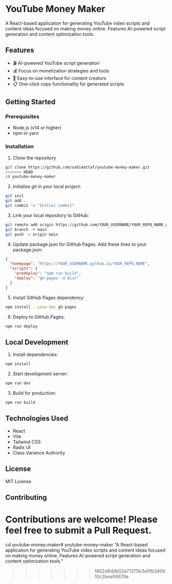# YouTube Money Maker

A React-based application for generating YouTube video scripts and content ideas focused on making money online. Features AI-powered script generation and content optimization tools.

## Features

- 🎬 AI-powered YouTube script generation
- 💰 Focus on monetization strategies and tools
- 🚀 Easy-to-use interface for content creators
- 📋 One-click copy functionality for generated scripts

## Getting Started

### Prerequisites

- Node.js (v14 or higher)
- npm or yarn

### Installation

1. Clone the repository
```bash
git clone https://github.com/sahidattaf/youtube-money-maker.git
<<<<<<< HEAD
cd youtube-money-maker
```

2. Initialize git in your local project:
```bash
git init
git add .
git commit -m "Initial commit"
```

3. Link your local repository to GitHub:
```bash
git remote add origin https://github.com/YOUR_USERNAME/YOUR_REPO_NAME.git
git branch -M main
git push -u origin main
```

4. Update package.json for GitHub Pages:
Add these lines to your package.json:
```json
{
  "homepage": "https://YOUR_USERNAME.github.io/YOUR_REPO_NAME",
  "scripts": {
    "predeploy": "npm run build",
    "deploy": "gh-pages -d dist"
  }
}
```

5. Install GitHub Pages dependency:
```bash
npm install --save-dev gh-pages
```

6. Deploy to GitHub Pages:
```bash
npm run deploy
```

## Local Development

1. Install dependencies:
```bash
npm install
```

2. Start development server:
```bash
npm run dev
```

3. Build for production:
```bash
npm run build
```

## Technologies Used

- React
- Vite
- Tailwind CSS
- Radix UI
- Class Variance Authority

## License

MIT License

## Contributing

Contributions are welcome! Please feel free to submit a Pull Request.
=======
cd youtube-money-maker# youtube-money-maker
"A React-based application for generating YouTube video scripts and content ideas focused on making money online. Features AI-powered script generation and content optimization tools."
>>>>>>> 1862d8ddb02a71375b3e0fb340b10c2bea06679a
